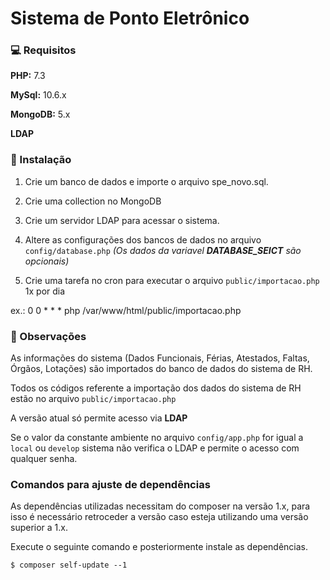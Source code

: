 
# Sistema de Ponto Eletrônico

### 💻 Requisitos

**PHP:** 7.3

**MySql:** 10.6.x

**MongoDB:** 5.x

**LDAP**
### 🔧 Instalação

1. Crie um banco de dados e importe o arquivo spe_novo.sql.

2. Crie uma collection no MongoDB

3. Crie um servidor LDAP para acessar o sistema.

4. Altere as configurações dos bancos de dados no arquivo `config/database.php` _(Os dados da variavel **DATABASE_SEICT** são opcionais)_

5. Crie uma tarefa no cron para executar o arquivo `public/importacao.php` 1x por dia 

ex.: 0 0 * * * php /var/www/html/public/importacao.php


### 📌 Observações
    
As informações do sistema (Dados Funcionais, Férias, Atestados, Faltas, Órgãos, Lotações) são importados do banco de dados do sistema de RH.

Todos os códigos referente a importação dos dados do sistema de RH estão no arquivo `public/importacao.php`

A versão atual só permite acesso via **LDAP**

Se o valor da constante ambiente no arquivo `config/app.php` for igual a `local` ou `develop` sistema não verifica o LDAP e permite o acesso com qualquer senha.

### Comandos para ajuste de dependências

As dependências utilizadas necessitam do composer na versão 1.x, para isso é necessário retroceder a versão caso esteja utilizando uma versão superior a 1.x.

Execute o seguinte comando e posteriormente instale as dependências.

```
$ composer self-update --1
```